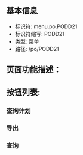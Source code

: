 
## 基本信息

- 标识符: menu.po.PODD21
- 标识符缩写: PODD21
- 类型: 菜单
- 路径: /po/PODD21

## 页面功能描述：





## 按钮列表:


### 查询计划



### 导出



### 查询


